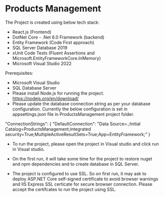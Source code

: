 # Products Management

The Project is created using below tech stack:
- React.js (Frontend)
- DotNet Core - .Net 6.0 Framework (backend)
- Entity Framework (Code First approach)
- SQL Server Database 2019
- xUnit Code Tests (Fluent Assertions and Microsoft.EntityFrameworkCore.InMemory)
- Microsoft Visual Studio 2022


Prerequisites:

- Microsoft Visual Studio
- SQL Database Server
- Please install Node.js for running the project. 
  https://nodejs.org/en/download/
- Please update the database connection string as per your database configuration. Currently the below configuration is set in appsettings.json file in ProductsManagement project folder.

 "ConnectionStrings": {
    "DefaultConnection": "Data Source=.;Initial Catalog=ProductsManagement;integrated security=True;MultipleActiveResultSets=True;App=EntityFramework;"
  }

- To run the project, please open the project in Visual studio and click run in Visual studio.

- On the first run, it will take some time for the project to restore nuget and npm dependencies and to create database in SQL Server.

- The project is configured to use SSL. So on first run, it may ask to deploy ASP.NET Core self-signed certificate to avoid browser warnings and IIS Express SSL certicate for secure browser connection. Please accept the certifcates to run the project using SSL.
